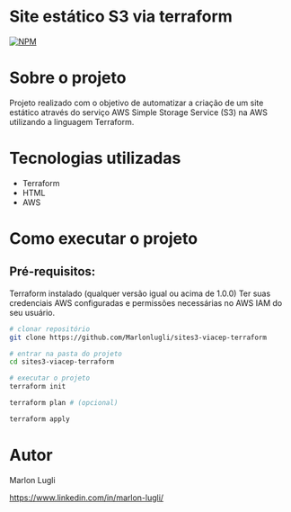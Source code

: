 # Site estático S3 via terraform
[![NPM](https://img.shields.io/npm/l/react)](https://github.com/Marlonlugli/sites3-viacep-terraform/edit/main/LICENSE) 

# Sobre o projeto

Projeto realizado com o objetivo de automatizar a criação de um site estático através do serviço AWS Simple Storage Service (S3) na AWS utilizando a linguagem Terraform.

# Tecnologias utilizadas
- Terraform
- HTML
- AWS

# Como executar o projeto

## Pré-requisitos:
Terraform instalado (qualquer versão igual ou acima de 1.0.0)
Ter suas credenciais AWS configuradas e permissões necessárias no AWS IAM do seu usuário.

```bash
# clonar repositório
git clone https://github.com/Marlonlugli/sites3-viacep-terraform

# entrar na pasta do projeto
cd sites3-viacep-terraform

# executar o projeto
terraform init

terraform plan # (opcional)

terraform apply
```


# Autor

Marlon Lugli

https://www.linkedin.com/in/marlon-lugli/
